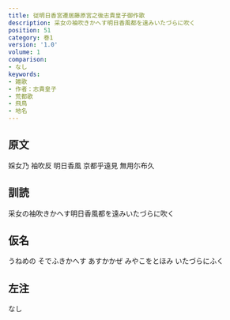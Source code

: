```yaml
---
title: 従明日香宮遷居藤原宮之後志貴皇子御作歌
description: 采女の袖吹きかへす明日香風都を遠みいたづらに吹く
position: 51
category: 巻1
version: '1.0'
volume: 1
comparison:
- なし
keywords:
- 雑歌
- 作者：志貴皇子
- 荒都歌
- 飛鳥
- 地名
---
```


## 原文

婇女乃 袖吹反 明日香風 京都乎遠見 無用尓布久

## 訓読

采女の袖吹きかへす明日香風都を遠みいたづらに吹く

## 仮名

うねめの そでふきかへす あすかかぜ みやこをとほみ いたづらにふく

## 左注

なし

